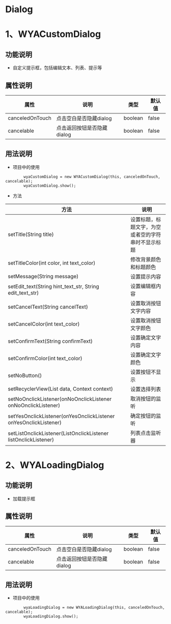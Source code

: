 # Dialog

# 1、WYACustomDialog
## 功能说明
- 自定义提示框，包括编辑文本、列表、提示等

## 属性说明
属性 | 说明 | 类型 | 默认值
---|---|---|---
canceledOnTouch|点击空白是否隐藏dialog|boolean|false
cancelable|点击返回按钮是否隐藏dialog|boolean|false

## 用法说明

- 项目中的使用
```
        wyaCustomDialog = new WYACustomDialog(this, canceledOnTouch, cancelable);
        wyaCustomDialog.show();
```
- 方法

方法|说明
---|---
setTitle(String title)|设置标题，标题文字，为空或者空的字符串时不显示标题
setTitleColor(int color, int text_color)|修改背景颜色和标题颜色
setMessage(String message)|设置提示内容
setEdit_text(String hint_text_str, String edit_text_str)|设置编辑框内容
setCancelText(String cancelText)|设置取消按钮文字内容
setCancelColor(int text_color)|设置取消按钮文字颜色
setConfirmText(String confirmText)|设置确定文字内容
setConfirmColor(int text_color)|设置确定文字颜色
setNoButton() |设置按钮不显示
setRecyclerView(List<String> data, Context context)|设置选择列表
setNoOnclickListener(onNoOnclickListener onNoOnclickListener)|取消按钮的监听
setYesOnclickListener(onYesOnclickListener onYesOnclickListener)|确定按钮的监听
setListOnclickListener(ListOnclickListener listOnclickListener)|列表点击监听器


# 2、WYALoadingDialog
## 功能说明
- 加载提示框

## 属性说明
属性 | 说明 | 类型 | 默认值
---|---|---|---
canceledOnTouch|点击空白是否隐藏dialog|boolean|false
cancelable|点击返回按钮是否隐藏dialog|boolean|false

## 用法说明

- 项目中的使用
```
        wyaLoadingDialog = new WYALoadingDialog(this, canceledOnTouch, cancelable);
        wyaLoadingDialog.show();
```
